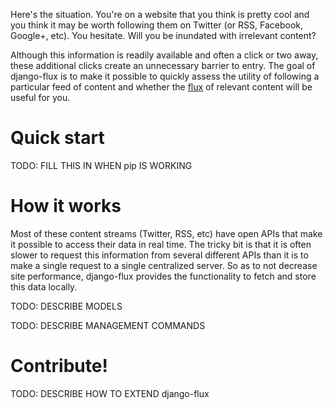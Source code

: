 Here's the situation. You're on a website that you think is pretty
cool and you think it may be worth following them on Twitter (or RSS,
Facebook, Google+, etc). You hesitate. Will you be inundated with
irrelevant content?

Although this information is readily available and often a click or
two away, these additional clicks create an unnecessary barrier to
entry. The goal of django-flux is to make it possible to quickly
assess the utility of following a particular feed of content and
whether the [flux](http://en.wikipedia.org/wiki/Flux) of relevant
content will be useful for you.

Quick start
===========

TODO: FILL THIS IN WHEN pip IS WORKING


How it works
============

Most of these content streams (Twitter, RSS, etc) have open APIs that
make it possible to access their data in real time. The tricky bit is
that it is often slower to request this information from several
different APIs than it is to make a single request to a single
centralized server. So as to not decrease site performance,
django-flux provides the functionality to fetch and store this data
locally.

TODO: DESCRIBE MODELS

TODO: DESCRIBE MANAGEMENT COMMANDS

Contribute!
===========

TODO: DESCRIBE HOW TO EXTEND django-flux
